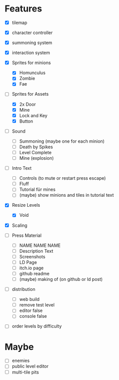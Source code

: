 # Features

- [x] tilemap
- [x] character controller
- [x] summoning system
- [x] interaction system


- [x] Sprites for minions
    - [x] Homunculus
    - [x] Zombie
    - [x] Fae
- [ ] Sprites for Assets
    - [x] 2x Door
    - [x] Mine
    - [x] Lock and Key
    - [x] Button
- [ ] Sound
    - [ ] Summoning (maybe one for each minion)
    - [ ] Death by Spikes
    - [ ] Level Complete
    - [ ] Mine (explosion)
- [ ] Intro Text
    - [ ] Controls (to mute or restart press escape)
    - [ ] Fluff
    - [ ] Tutorial für mines
    - [ ] (maybe) show minions and tiles in tutorial text
- [x] Resize Levels
    - [x] Void
- [x] Scaling
- [ ] Press Material
    - [ ] NAME NAME NAME
    - [ ] Description Text
    - [ ] Screenshots
    - [ ] LD Page
    - [ ] itch.io page
    - [ ] github readme
    - [ ] (maybe) making of (on github or ld post)
- [ ] distribution
    - [ ] web build
    - [ ] remove test level
    - [ ] editor false
    - [ ] console false
- [ ] order levels by difficulty

# Maybe

- [ ] enemies
- [ ] public level editor
- [ ] multi-tile pits
